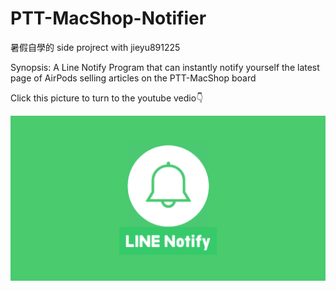 # PTT-MacShop-Notifier
暑假自學的 side projrect with jieyu891225

Synopsis: A Line Notify Program that can instantly notify yourself the latest page of AirPods selling articles on the PTT-MacShop board


Click this picture to turn to the youtube vedio👇 

[![IMAGE ALT TEXT](https://github.com/Emily-Weng/PTT-MacShop-Notifier/blob/main/line-notify.jpg)](https://www.youtube.com/watch?v=yw8b3av3hro "PTT-MacShop-Notifier成果展示")
